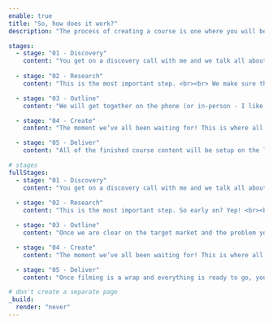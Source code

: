```yaml
---
enable: true
title: "So, how does it work?"
description: "The process of creating a course is one where you will be kept up-to-date every step of the way. We will work together to translate your knowledge and experience into a format that your students can understand and implement into the real world."

stages:
  - stage: "01 - Discovery"
    content: "You get on a discovery call with me and we talk all about you, where you are at with your business, and if I can help you. <br><br>If we’re a good fit, then we’ll crack on with getting your course started."
 
  - stage: "02 - Research"
    content: "This is the most important step. <br><br> We make sure that the course you make is has a clear target market, solves a problem that target market has, and is worth it to your clients spending money on it. "

  - stage: "03 - Outline"
    content: "We will get together on the phone (or in-person - I like coffee!) and **extract your knowledge around the topic for this course so that we can turn that into a course structure.** <br><br>You'll receive the course outline and ideas for supporting material to approve, and if needed, have edits made to."

  - stage: "04 - Create"
    content: "The moment we’ve all been waiting for! This is where all our setup work and interviews come together.<br><br>You receive all the the content that has been produced and how to work with it when you are recording the lessons."

  - stage: "05 - Deliver"
    content: "All of the finished course content will be setup on the learning platform for you, so it is hassle free and you don’t having to learn a whole new set of systems. <br><br>And just like that, you have a course! "

# stages 
fullStages:
  - stage: "01 - Discovery"
    content: "You get on a discovery call with me and we talk all about you and where you are at with your business. <br><br>**We'll chat about what problem you are trying to solve and what your goals look like.** At that point, I'll let you know if I think an online course is the right solution for you at this moment in time. If I don't think you'll benefit, then I won't waste your money. <br><br>If we’re a good fit, then we’ll crack on with getting your course started."
 
  - stage: "02 - Research"
    content: "This is the most important step. So early on? Yep! <br><br>**This step is what determines whether your course succeeds or fails.** That's why we need to make sure that the course you make is has a clear target market, solves a problem that target market has, and is worth it to your clients spending money on it. <br><br>This will involve surveys, conversations, studies, internet investigating, and some competitor analysis to see if there is a need for this course."

  - stage: "03 - Outline"
    content: "Once we are clear on the target market and the problem your course will be solving, we will get on the phone (or in-person - I like coffee!) and **extract, in-depth, your knowledge around the topic for this course so that we can turn that into a course structure.** <br><br>At the end of this you will recieve the course outline and ideas for supporting material to approve, and if needed, have edits made to."

  - stage: "04 - Create"
    content: "The moment we’ve all been waiting for! This is where all our setup work and interviews come together.<br><br> **When you get the finished outline, detailed lesson plans, slide presentations, presentation notes, workbooks, and other supporting material, time for you to get your hands dirty** (metaphorically, unless you are teaching how to repot a house plant, then, yes, literally).<br><br>You will need to sit down and record the lessons for your course, but don't worry, I will help you every step of the way."

  - stage: "05 - Deliver"
    content: "Once filming is a wrap and everything is ready to go, you need a place to be able to host all your content. <br><br>All of the course content will be setup on the learning platform for you, so it is hassle free and you don’t having to learn a whole new set of systems. <br><br>This includes all videos and supporting material, skeleton landing page (we’ll talk about this later), welcome emails, and any integrations you would like added. And just like that, you have a course! "

# don't create a separate page
_build:
  render: "never"
---
```

